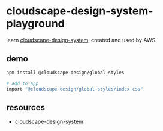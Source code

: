 # cloudscape-design-system-playground

learn [cloudscape-design-system](https://cloudscape.design/).  created and used by AWS.

## demo

```sh
npm install @cloudscape-design/global-styles

# add to app
import "@cloudscape-design/global-styles/index.css"
```

## resources

- [cloudscape-design-system](https://cloudscape.design/)